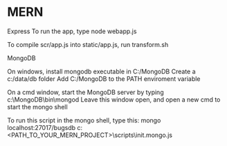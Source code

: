 # MERN

Express
To run the app, type
 node webapp.js

To compile scr/app.js into static/app.js, run transform.sh


MongoDB 

On windows, install mongodb executable in C:/MongoDB
Create a c:/data/db folder
Add C:/MongoDB to the PATH enviroment variable

On a cmd window, start the MongoDB server by typing c:\MongoDB\bin\mongod
Leave this window open, and open a new cmd to start the mongo shell

To run this script in the mongo shell, type this:
mongo localhost:27017/bugsdb c:\<PATH_TO_YOUR_MERN_PROJECT>\scripts\init.mongo.js